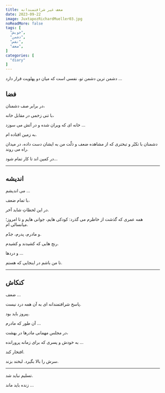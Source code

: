 ```yaml
---
title: ضعف غیر شرافتمندانه
date: 2023-09-22
image: JuxtapozRichardMueller03.jpg
noReadMore: false
tags: [
  "خویش",
  "دشمن",
  "نفس",
  "ضعف",
]
categories: [
  "diary"
]
---
```


دشمن ترين دشمن تو، نفسى است كه ميان دو پهلويت قرار دارد ...

## فضا

در برابر صف دشمنان،

با تنی زخمی در مقابل خانه،

خانه ای که ویران شده و در آتش می سوزد ...

به زمین افتاده ام.

دشمنان با تکبّر و تبختری که از مشاهده ضعف و ذلّت من به ایشان دست داده، در میدان راه می روند.

در کمین اند تا کار تمام شود...

***

## اندیشه

می اندیشم …

با تمام ضعف،

در این لحظاتِ شاید آخر.

همه عمری که گذشت از خاطرم می گذرد: کودکی هایم، جوانی هایم و تا امروز؛ میانسالی ام.

و مادرم، پدرم، جدّم.

رنج هایی که کشیدند و کشیدم.

و دردها …

تا من باشم در اینجایی که هستم.

***


## کنکاش

ضعف ...

پاسخ شرافتمندانه ای به آن همه درد نیست.

پیروز باید بود.

آن طور که مادرم ...

در مجلس مهمانی مادرها در بهشت،

به خودش و پسری که برای زمانه پرورانده ...

افتخار کند.

سرش را بالا بگیرد. لبخند بزند.

***

تسلیم نباید شد.

زنده باید ماند ...
